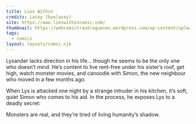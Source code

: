 ```yaml
---
title: Lies Within
credits: Lacey (byelacey)
site: https://www.lieswithincomic.com/
thumbnail: https://webcomictraveloguecms.wordpress.com/wp-content/uploads/2024/02/hubbox_lies_within.png
tags:
  - comics
layout: layouts/comic.njk
---
```


Lysander lacks direction in his life… though he seems to be the only one who doesn’t mind. He’s content to live rent-free under his sister’s roof, get high, watch monster movies, and canoodle with Simon, the new neighbour who moved in a few months ago. 

When Lys is attacked one night by a strange intruder in his kitchen, it’s soft, quiet Simon who comes to his aid. In the process, he exposes Lys to a deadly secret:

Monsters are real, and they’re tired of living humanity’s shadow.
